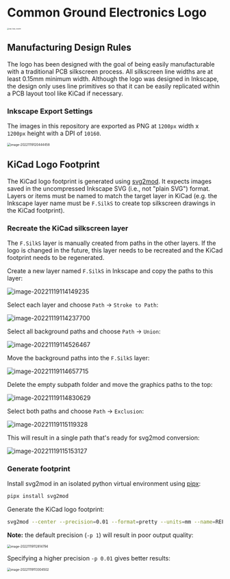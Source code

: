 # Common Ground Electronics Logo

<img src="cge_logo_square_1200x1200.png" alt="cge_logo_square" style="zoom:25%;" />

## Manufacturing Design Rules

The logo has been designed with the goal of being easily manufacturable with a traditional PCB silkscreen process.  All silkscreen line widths are at least 0.15mm minimum width. Although the logo was designed in Inkscape, the design only uses line primitives so that it can be easily replicated within a PCB layout tool like KiCad if necessary.

### Inkscape Export Settings

The images in this repository are exported as PNG at `1200px` width x `1200px` height with a DPI of `10160`.

<img src="README.assets/image-20221119120444458.png" alt="image-20221119120444458" style="zoom:50%;" />

## KiCad Logo Footprint

The KiCad logo footprint is generated using [svg2mod](https://github.com/svg2mod/svg2mod). It expects images saved in the uncompressed Inkscape SVG (i.e., not "plain SVG") format. Layers or items must be named to match the target layer in KiCad (e.g. the Inkscape layer name must be `F.SilkS` to create top silkscreen drawings in the KiCad footprint).

### Recreate the KiCad silkscreen layer

The `F.SilkS` layer is manually created from paths in the other layers.  If the logo is changed in the future, this layer needs to be recreated and the KiCad footprint needs to be regenerated.

Create a new layer named `F.SilkS` in Inkscape and copy the paths to this layer:

![image-20221119114149235](README.assets/image-20221119114149235.png)

Select each layer and choose `Path` → `Stroke to Path`:

![image-20221119114237700](README.assets/image-20221119114237700.png)

Select all background paths and choose `Path` → `Union`:

![image-20221119114526467](README.assets/image-20221119114526467.png)

Move the background paths into the `F.SilkS` layer:

![image-20221119114657715](README.assets/image-20221119114657715.png)

Delete the empty subpath folder and move the graphics paths to the top:

![image-20221119114830629](README.assets/image-20221119114830629.png)

Select both paths and choose `Path` → `Exclusion`:

![image-20221119115119328](README.assets/image-20221119115119328.png)

This will result in a single path that's ready for svg2mod conversion:

![image-20221119115153127](README.assets/image-20221119115153127.png)

### Generate footprint

Install svg2mod in an isolated python virtual environment using [pipx](https://pypa.github.io/pipx/):

```bash
pipx install svg2mod
```

Generate the KiCad logo footprint:

```bash
svg2mod --center --precision=0.01 --format=pretty --units=mm --name=REF** --value=LOGO_CGE_3X3MM_SILKSCREEN --input-file=cge_logo_3x3mm.svg --output-file=CGE_LOGO.pretty/LOGO_CGE_3X3MM_SILKSCREEN.kicad_mod
```

**Note:** the default precision (`-p 1`) will result in poor output quality:

<img src="README.assets/image-20221119112814794.png" alt="image-20221119112814794" style="zoom:50%;" />

Specifying a higher precision `-p 0.01` gives better results:

<img src="README.assets/image-20221119113304502.png" alt="image-20221119113304502" style="zoom:50%;" />

